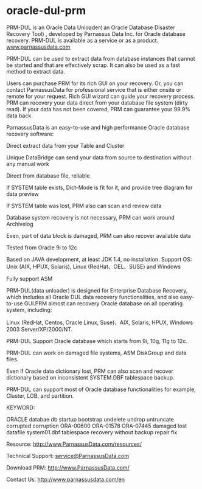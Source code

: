 # oracle-dul-prm


PRM-DUL is an Oracle Data Unloader(  an Oracle Database Disaster Recovery Tool)  , developed by Parnassus Data Inc. for Oracle database recovery.
PRM-DUL is available as a service or as a product. www.parnassusdata.com

PRM-DUL can be used to extract data from database instances that cannot be started and that are effectively scrap. It can also be used as a fast method to extract data.



Users can purchase PRM for its rich GUI on your recovery. Or, you can contact ParnassusData for professional service that is either onsite or remote for your request. Rich GUI wizard can guide your recovery process. PRM can recovery your data direct from your database file system (dirty read). If your data has not been covered, PRM can guarantee your 99.9% data back.




ParnassusData is an easy-to-use and high performance Oracle database recovery software:


  Direct extract data from your Table and Cluster
  
  Unique DataBridge can send your data from source to destination without any manual work
  
  Direct from database file, reliable
  
  If SYSTEM table exists, Dict-Mode is fit for it, and provide tree diagram for data preview
  
  If SYSTEM table was lost, PRM also can scan and review data
  
  Database system recovery is not necessary, PRM can work around Archivelog
  
  Even, part of data block is damaged, PRM can also recover available data
  
  Tested from Oracle 9i to 12c
  
  Based on JAVA development, at least JDK 1.4, no installation. Support OS: Unix (AIX, HPUX, Solaris), Linux (RedHat、OEL、SUSE) and Windows
  
  Fully support ASM




PRM-DUL(data unloader) is designed for Enterprise Database Recovery, which includes all Oracle DUL data recovery functionalities, and also easy-to-use GUI.PRM almost can recovery Oracle database on all operating system, including:


Linux (RedHat, Centos, Oracle Linux, Suse)，AIX, Solaris, HPUX, Windows 2003 Server/XP/2000/NT.

PRM-DUL Support Oracle database which starts from 9i, 10g, 11g to 12c.

PRM-DUL can work on damaged file systems, ASM DiskGroup and data files. 

Even if Oracle data dictionary lost, PRM can also scan and recover dictionary based on inconsistent SYSTEM.DBF tablespace backup. 

PRM-DUL can support most of Oracle database functionalities for example, Cluster, LOB, and partition. 



KEYWORD:

ORACLE databae db startup bootstrap undelete undrop untruncate corrupted corruption ORA-00600 ORA-01578 ORA-07445 damaged lost datafile system01.dbf tablespace recovery  without backup repair fix 

Resource:			http://www.ParnassusData.com/resources/

Technical Support: 	service@ParnassusData.com

Download PRM: 	http://www.ParnassusData.com/

Contact Us: 		http://www.parnassusdata.com/en


